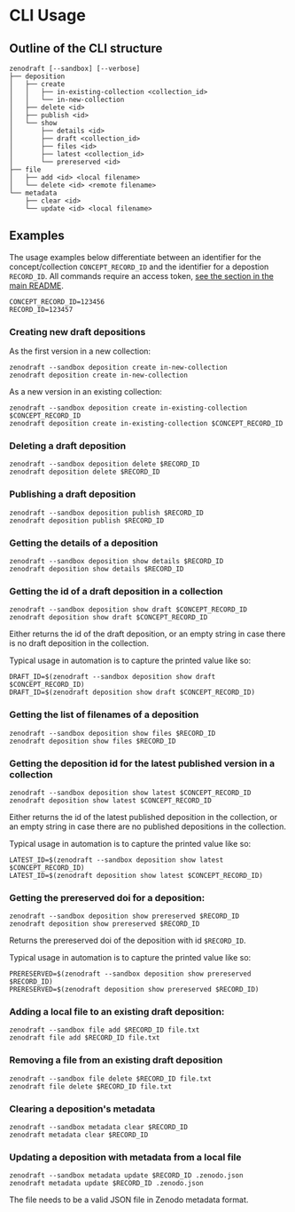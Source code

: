 # CLI Usage

## Outline of the CLI structure

```plain
zenodraft [--sandbox] [--verbose]
├── deposition
│   ├── create
│   │   ├── in-existing-collection <collection_id>
│   │   └── in-new-collection
│   ├── delete <id>
│   ├── publish <id>
│   └── show
│       ├── details <id>
│       ├── draft <collection_id>
│       ├── files <id>
│       ├── latest <collection_id>
│       └── prereserved <id>
├── file
│   ├── add <id> <local filename>
│   └── delete <id> <remote filename>
└── metadata
    ├── clear <id>
    └── update <id> <local filename>
```

## Examples

The usage examples below differentiate between an identifier for the concept/collection `CONCEPT_RECORD_ID` and
the identifier for a depostion `RECORD_ID`. All commands require an access token, [see the section in the main README](README.md#access-tokens).

```shell
CONCEPT_RECORD_ID=123456
RECORD_ID=123457
```

### Creating new draft depositions

As the first version in a new collection:

```shell
zenodraft --sandbox deposition create in-new-collection
zenodraft deposition create in-new-collection
```

As a new version in an existing collection:

```shell
zenodraft --sandbox deposition create in-existing-collection $CONCEPT_RECORD_ID
zenodraft deposition create in-existing-collection $CONCEPT_RECORD_ID
```

### Deleting a draft deposition

```shell
zenodraft --sandbox deposition delete $RECORD_ID
zenodraft deposition delete $RECORD_ID
```

### Publishing a draft deposition

```shell
zenodraft --sandbox deposition publish $RECORD_ID
zenodraft deposition publish $RECORD_ID
```

### Getting the details of a deposition

```shell
zenodraft --sandbox deposition show details $RECORD_ID
zenodraft deposition show details $RECORD_ID
```

### Getting the id of a draft deposition in a collection

```shell
zenodraft --sandbox deposition show draft $CONCEPT_RECORD_ID
zenodraft deposition show draft $CONCEPT_RECORD_ID
```

Either returns the id of the draft deposition, or an empty string in case there is no draft deposition in the collection.

Typical usage in automation is to capture the printed value like so:

```shell
DRAFT_ID=$(zenodraft --sandbox deposition show draft $CONCEPT_RECORD_ID)
DRAFT_ID=$(zenodraft deposition show draft $CONCEPT_RECORD_ID)
```

### Getting the list of filenames of a deposition

```shell
zenodraft --sandbox deposition show files $RECORD_ID
zenodraft deposition show files $RECORD_ID
```

### Getting the deposition id for the latest published version in a collection

```shell
zenodraft --sandbox deposition show latest $CONCEPT_RECORD_ID
zenodraft deposition show latest $CONCEPT_RECORD_ID
```

Either returns the id of the latest published deposition in the collection, or an empty string in case there are no published depositions in the collection.

Typical usage in automation is to capture the printed value like so:

```shell
LATEST_ID=$(zenodraft --sandbox deposition show latest $CONCEPT_RECORD_ID)
LATEST_ID=$(zenodraft deposition show latest $CONCEPT_RECORD_ID)
```

### Getting the prereserved doi for a deposition:

```shell
zenodraft --sandbox deposition show prereserved $RECORD_ID
zenodraft deposition show prereserved $RECORD_ID
```

Returns the prereserved doi of the deposition with id `$RECORD_ID`.

Typical usage in automation is to capture the printed value like so:

```shell
PRERESERVED=$(zenodraft --sandbox deposition show prereserved $RECORD_ID)
PRERESERVED=$(zenodraft deposition show prereserved $RECORD_ID)
```

### Adding a local file to an existing draft deposition:

```shell
zenodraft --sandbox file add $RECORD_ID file.txt
zenodraft file add $RECORD_ID file.txt
```

### Removing a file from an existing draft deposition

```shell
zenodraft --sandbox file delete $RECORD_ID file.txt
zenodraft file delete $RECORD_ID file.txt
```

### Clearing a deposition's metadata

```shell
zenodraft --sandbox metadata clear $RECORD_ID 
zenodraft metadata clear $RECORD_ID
```

### Updating a deposition with metadata from a local file

```shell
zenodraft --sandbox metadata update $RECORD_ID .zenodo.json
zenodraft metadata update $RECORD_ID .zenodo.json
```

The file needs to be a valid JSON file in Zenodo metadata format.

